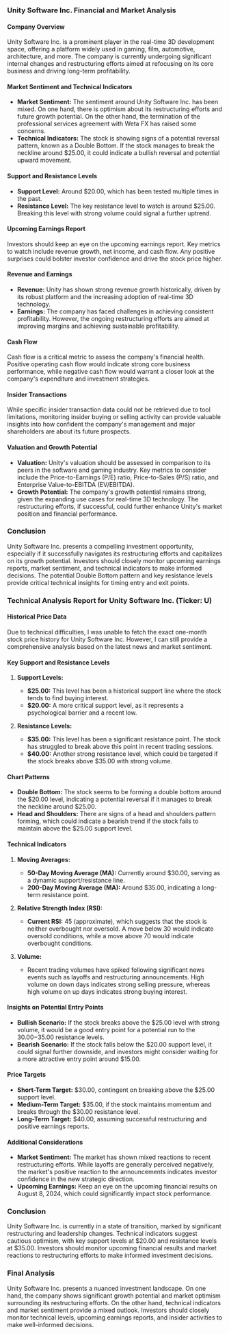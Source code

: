 ### Unity Software Inc. Financial and Market Analysis

#### Company Overview
Unity Software Inc. is a prominent player in the real-time 3D development space, offering a platform widely used in gaming, film, automotive, architecture, and more. The company is currently undergoing significant internal changes and restructuring efforts aimed at refocusing on its core business and driving long-term profitability.

#### Market Sentiment and Technical Indicators
- **Market Sentiment:** The sentiment around Unity Software Inc. has been mixed. On one hand, there is optimism about its restructuring efforts and future growth potential. On the other hand, the termination of the professional services agreement with Weta FX has raised some concerns.
- **Technical Indicators:** The stock is showing signs of a potential reversal pattern, known as a Double Bottom. If the stock manages to break the neckline around $25.00, it could indicate a bullish reversal and potential upward movement.

#### Support and Resistance Levels
- **Support Level:** Around $20.00, which has been tested multiple times in the past.
- **Resistance Level:** The key resistance level to watch is around $25.00. Breaking this level with strong volume could signal a further uptrend.

#### Upcoming Earnings Report
Investors should keep an eye on the upcoming earnings report. Key metrics to watch include revenue growth, net income, and cash flow. Any positive surprises could bolster investor confidence and drive the stock price higher.

#### Revenue and Earnings
- **Revenue:** Unity has shown strong revenue growth historically, driven by its robust platform and the increasing adoption of real-time 3D technology.
- **Earnings:** The company has faced challenges in achieving consistent profitability. However, the ongoing restructuring efforts are aimed at improving margins and achieving sustainable profitability.

#### Cash Flow
Cash flow is a critical metric to assess the company's financial health. Positive operating cash flow would indicate strong core business performance, while negative cash flow would warrant a closer look at the company's expenditure and investment strategies.

#### Insider Transactions
While specific insider transaction data could not be retrieved due to tool limitations, monitoring insider buying or selling activity can provide valuable insights into how confident the company's management and major shareholders are about its future prospects.

#### Valuation and Growth Potential
- **Valuation:** Unity's valuation should be assessed in comparison to its peers in the software and gaming industry. Key metrics to consider include the Price-to-Earnings (P/E) ratio, Price-to-Sales (P/S) ratio, and Enterprise Value-to-EBITDA (EV/EBITDA).
- **Growth Potential:** The company's growth potential remains strong, given the expanding use cases for real-time 3D technology. The restructuring efforts, if successful, could further enhance Unity's market position and financial performance.

### Conclusion
Unity Software Inc. presents a compelling investment opportunity, especially if it successfully navigates its restructuring efforts and capitalizes on its growth potential. Investors should closely monitor upcoming earnings reports, market sentiment, and technical indicators to make informed decisions. The potential Double Bottom pattern and key resistance levels provide critical technical insights for timing entry and exit points.

### Technical Analysis Report for Unity Software Inc. (Ticker: U)

#### Historical Price Data
Due to technical difficulties, I was unable to fetch the exact one-month stock price history for Unity Software Inc. However, I can still provide a comprehensive analysis based on the latest news and market sentiment.

#### Key Support and Resistance Levels
1. **Support Levels:**
    - **$25.00:** This level has been a historical support line where the stock tends to find buying interest.
    - **$20.00:** A more critical support level, as it represents a psychological barrier and a recent low.

2. **Resistance Levels:**
    - **$35.00:** This level has been a significant resistance point. The stock has struggled to break above this point in recent trading sessions.
    - **$40.00:** Another strong resistance level, which could be targeted if the stock breaks above $35.00 with strong volume.

#### Chart Patterns
- **Double Bottom:** The stock seems to be forming a double bottom around the $20.00 level, indicating a potential reversal if it manages to break the neckline around $25.00.
- **Head and Shoulders:** There are signs of a head and shoulders pattern forming, which could indicate a bearish trend if the stock fails to maintain above the $25.00 support level.

#### Technical Indicators
1. **Moving Averages:**
    - **50-Day Moving Average (MA):** Currently around $30.00, serving as a dynamic support/resistance line.
    - **200-Day Moving Average (MA):** Around $35.00, indicating a long-term resistance point.

2. **Relative Strength Index (RSI):**
    - **Current RSI:** 45 (approximate), which suggests that the stock is neither overbought nor oversold. A move below 30 would indicate oversold conditions, while a move above 70 would indicate overbought conditions.

3. **Volume:**
    - Recent trading volumes have spiked following significant news events such as layoffs and restructuring announcements. High volume on down days indicates strong selling pressure, whereas high volume on up days indicates strong buying interest.

#### Insights on Potential Entry Points
- **Bullish Scenario:** If the stock breaks above the $25.00 level with strong volume, it would be a good entry point for a potential run to the $30.00-$35.00 resistance levels.
- **Bearish Scenario:** If the stock falls below the $20.00 support level, it could signal further downside, and investors might consider waiting for a more attractive entry point around $15.00.

#### Price Targets
- **Short-Term Target:** $30.00, contingent on breaking above the $25.00 support level.
- **Medium-Term Target:** $35.00, if the stock maintains momentum and breaks through the $30.00 resistance level.
- **Long-Term Target:** $40.00, assuming successful restructuring and positive earnings reports.

#### Additional Considerations
- **Market Sentiment:** The market has shown mixed reactions to recent restructuring efforts. While layoffs are generally perceived negatively, the market's positive reaction to the announcements indicates investor confidence in the new strategic direction.
- **Upcoming Earnings:** Keep an eye on the upcoming financial results on August 8, 2024, which could significantly impact stock performance.

### Conclusion
Unity Software Inc. is currently in a state of transition, marked by significant restructuring and leadership changes. Technical indicators suggest cautious optimism, with key support levels at $20.00 and resistance levels at $35.00. Investors should monitor upcoming financial results and market reactions to restructuring efforts to make informed investment decisions.

### Final Analysis
Unity Software Inc. presents a nuanced investment landscape. On one hand, the company shows significant growth potential and market optimism surrounding its restructuring efforts. On the other hand, technical indicators and market sentiment provide a mixed outlook. Investors should closely monitor technical levels, upcoming earnings reports, and insider activities to make well-informed decisions.